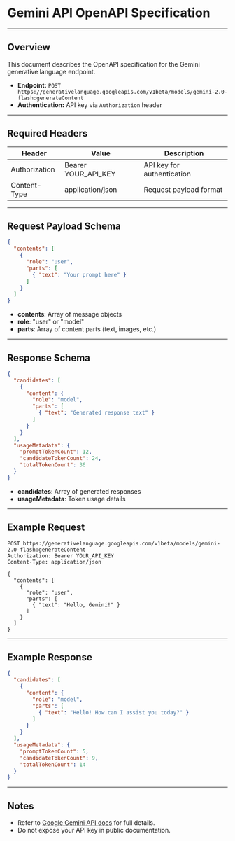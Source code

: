 # Gemini API OpenAPI Specification

---

## Overview

This document describes the OpenAPI specification for the Gemini generative language endpoint.

- **Endpoint:** `POST https://generativelanguage.googleapis.com/v1beta/models/gemini-2.0-flash:generateContent`
- **Authentication:** API key via `Authorization` header

---

## Required Headers

| Header         | Value                | Description                |
|---------------|----------------------|----------------------------|
| Authorization | Bearer YOUR_API_KEY  | API key for authentication |
| Content-Type  | application/json     | Request payload format     |

---

## Request Payload Schema

```json
{
  "contents": [
    {
      "role": "user",
      "parts": [
        { "text": "Your prompt here" }
      ]
    }
  ]
}
```

- **contents**: Array of message objects
- **role**: "user" or "model"
- **parts**: Array of content parts (text, images, etc.)

---

## Response Schema

```json
{
  "candidates": [
    {
      "content": {
        "role": "model",
        "parts": [
          { "text": "Generated response text" }
        ]
      }
    }
  ],
  "usageMetadata": {
    "promptTokenCount": 12,
    "candidateTokenCount": 24,
    "totalTokenCount": 36
  }
}
```

- **candidates**: Array of generated responses
- **usageMetadata**: Token usage details

---

## Example Request

```http
POST https://generativelanguage.googleapis.com/v1beta/models/gemini-2.0-flash:generateContent
Authorization: Bearer YOUR_API_KEY
Content-Type: application/json

{
  "contents": [
    {
      "role": "user",
      "parts": [
        { "text": "Hello, Gemini!" }
      ]
    }
  ]
}
```

---

## Example Response

```json
{
  "candidates": [
    {
      "content": {
        "role": "model",
        "parts": [
          { "text": "Hello! How can I assist you today?" }
        ]
      }
    }
  ],
  "usageMetadata": {
    "promptTokenCount": 5,
    "candidateTokenCount": 9,
    "totalTokenCount": 14
  }
}
```

---

## Notes

- Refer to [Google Gemini API docs](https://ai.google.dev/docs/gemini_api_overview) for full details.
- Do not expose your API key in public documentation.
  